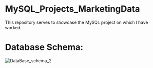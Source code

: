 # MySQL_Projects_MarketingData
This repository serves to showcase the MySQL project on which I have worked.

# Database Schema:
![DataBase_schema_2](https://github.com/MuhannadYaslam/MySQL_Projects_MarketingData/assets/132222576/0e2dce43-7df0-45b8-82fc-38593f3f5eff)

